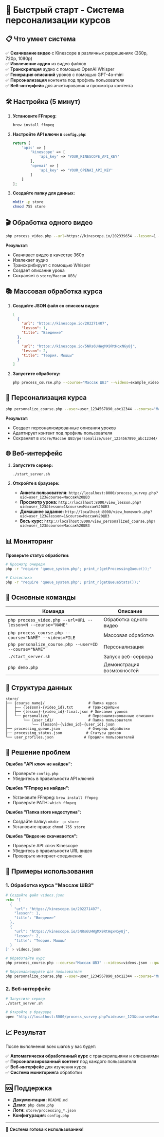 # 🚀 Быстрый старт - Система персонализации курсов

## 📋 Что умеет система

✅ **Скачивание видео** с Kinescope в различных разрешениях (360p, 720p, 1080p)  
✅ **Извлечение аудио** из видео файлов  
✅ **Транскрипция** аудио с помощью OpenAI Whisper  
✅ **Генерация описаний** уроков с помощью GPT-4o-mini  
✅ **Персонализация** контента под профиль пользователя  
✅ **Веб-интерфейс** для анкетирования и просмотра контента  

## 🛠️ Настройка (5 минут)

1. **Установите FFmpeg:**
   ```bash
   brew install ffmpeg
   ```

2. **Настройте API ключи в `config.php`:**
   ```php
   return [
       'apis' => [
           'kinescope' => [
               'api_key' => 'YOUR_KINESCOPE_API_KEY'
           ],
           'openai' => [
               'api_key' => 'YOUR_OPENAI_API_KEY'
           ]
       ]
   ];
   ```

3. **Создайте папку для данных:**
   ```bash
   mkdir -p store
   chmod 755 store
   ```

## 🎬 Обработка одного видео

```bash
php process_video.php --url=https://kinescope.io/202339654 --lesson=1 --course="Массаж ШВЗ" --quality=360p
```

**Результат:**
- Скачивает видео в качестве 360p
- Извлекает аудио
- Транскрибирует с помощью Whisper
- Создает описание урока
- Сохраняет в `store/Массаж ШВЗ/`

## 📚 Массовая обработка курса

1. **Создайте JSON файл со списком видео:**
   ```json
   [
     {
       "url": "https://kinescope.io/202271407",
       "lesson": 1,
       "title": "Введение"
     },
     {
       "url": "https://kinescope.io/5NRs6UHWgMX9RtHqxNGy8j",
       "lesson": 2,
       "title": "Теория. Мышцы"
     }
   ]
   ```

2. **Запустите обработку:**
   ```bash
   php process_course.php --course="Массаж ШВЗ" --videos=example_videos.json --quality=360p
   ```

## 👤 Персонализация курса

```bash
php personalize_course.php --user=user_1234567890_abc12344 --course="Массаж ШВЗ"
```

**Результат:**
- Создает персонализированные описания уроков
- Адаптирует контент под профиль пользователя
- Сохраняет в `store/Массаж ШВЗ/personalize/user_1234567890_abc12344/`

## 🌐 Веб-интерфейс

1. **Запустите сервер:**
   ```bash
   ./start_server.sh
   ```

2. **Откройте в браузере:**
   - **Анкета пользователя:** `http://localhost:8000/process_survey.php?uid=user_123&course=Массаж%20ШВЗ`
   - **Просмотр урока:** `http://localhost:8000/view_lesson.php?uid=user_123&lesson=1&course=Массаж%20ШВЗ`
   - **Домашнее задание:** `http://localhost:8000/view_homework.php?uid=user_123&lesson=1&course=Массаж%20ШВЗ`
   - **Весь курс:** `http://localhost:8000/view_personalized_course.php?uid=user_123&course=Массаж%20ШВЗ`

## 📊 Мониторинг

**Проверьте статус обработки:**
```bash
# Просмотр очереди
php -r "require 'queue_system.php'; print_r(getProcessingQueue());"

# Статистика
php -r "require 'queue_system.php'; print_r(getQueueStats());"
```

## 🔧 Основные команды

| Команда | Описание |
|---------|----------|
| `php process_video.php --url=URL --lesson=N --course="NAME"` | Обработка одного видео |
| `php process_course.php --course="NAME" --videos=FILE` | Массовая обработка |
| `php personalize_course.php --user=ID --course="NAME"` | Персонализация |
| `./start_server.sh` | Запуск веб-сервера |
| `php demo.php` | Демонстрация возможностей |

## 📁 Структура данных

```
store/
├── {course_name}/                    # Папка курса
│   ├── {lesson}-{video_id}.txt       # Транскрипции
│   ├── {lesson}-{video_id}-final.json # Описания уроков
│   └── personalize/                  # Персонализированные описания
│       └── {user_id}/                # Папка пользователя
│           └── {lesson}-{video_id}-{user_id}.json
├── processing_queue.json             # Очередь обработки
├── processing_status.json           # Статусы уроков
└── user_profiles.json              # Профили пользователей
```

## 🚨 Решение проблем

**Ошибка "API ключ не найден":**
- Проверьте `config.php`
- Убедитесь в правильности API ключей

**Ошибка "FFmpeg не найден":**
- Установите FFmpeg: `brew install ffmpeg`
- Проверьте PATH: `which ffmpeg`

**Ошибка "Папка store недоступна":**
- Создайте папку: `mkdir -p store`
- Установите права: `chmod 755 store`

**Ошибка "Видео не скачивается":**
- Проверьте API ключ Kinescope
- Убедитесь в правильности URL видео
- Проверьте интернет-соединение

## 🎯 Примеры использования

### 1. Обработка курса "Массаж ШВЗ"

```bash
# Создайте файл videos.json
echo '[
  {
    "url": "https://kinescope.io/202271407",
    "lesson": 1,
    "title": "Введение"
  },
  {
    "url": "https://kinescope.io/5NRs6UHWgMX9RtHqxNGy8j",
    "lesson": 2,
    "title": "Теория. Мышцы"
  }
]' > videos.json

# Обработайте курс
php process_course.php --course="Массаж ШВЗ" --videos=videos.json --quality=360p

# Персонализируйте для пользователя
php personalize_course.php --user=user_1234567890_abc12344 --course="Массаж ШВЗ"
```

### 2. Веб-интерфейс

```bash
# Запустите сервер
./start_server.sh

# Откройте в браузере
open "http://localhost:8000/process_survey.php?uid=user_123&course=Массаж%20ШВЗ"
```

## 📈 Результат

После выполнения всех шагов у вас будет:

✅ **Автоматически обработанный курс** с транскрипциями и описаниями  
✅ **Персонализированный контент** под каждого пользователя  
✅ **Веб-интерфейс** для изучения курса  
✅ **Система мониторинга** обработки  

## 🆘 Поддержка

- **Документация:** `README.md`
- **Демо:** `php demo.php`
- **Логи:** `store/processing_*.json`
- **Конфигурация:** `config.php`

---

🎉 **Система готова к использованию!**
















